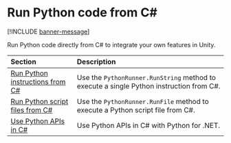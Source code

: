 # Run Python code from C#

[!INCLUDE [banner-message](banner-message.md)]

Run Python code directly from C# to integrate your own features in Unity.

| Section | Description |
|:---|:---|
| [Run Python instructions from C#](csharp-run-string.md) | Use the `PythonRunner.RunString` method to execute a single Python instruction from C#. |
| [Run Python script files from C#](csharp-run-file.md) | Use the `PythonRunner.RunFile` method to execute a Python script file from C#. |
| [Use Python APIs in C#](csharp-advanced.md) | Use Python APIs in C# with Python for .NET. |
